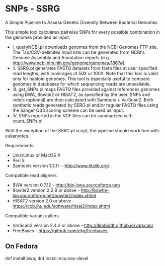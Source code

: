 # SNPs - SSRG
A Simple Pipeline to Assess Genetic Diversity Between Bacterial Genomes

This simple tool calculates pairwise SNPs for every possible combination in the genomes provided as input.

- I. queryNCBI.pl downloads genomes from the NCBI Genomes FTP site. The Tab/CSV-delimited input lists can be generated from NCBI's Genome Assembly and Annotation reports (e.g. http://www.ncbi.nlm.nih.gov/genome/genomes/186?#).
-	II. SSRG.pl generates FASTQ datasets from fasta files at user specified read lengths, with coverages of 50X or 100X. Note that this tool is valid only for haploid genomes. This tool is especially useful to compare genomes in databases for which sequencing reads are unavailable.
-	III. get_SNPs.pl maps FASTQ files provided against references genomes using BWA, Bowtie2 or HISAT2, as specified by the user. SNPs and indels (optional) are then calculated with Samtools + VarScan2. Both synthetic reads generated by SSRG.pl and/or regular FASTQ files using the Sanger Q33 scoring scheme can be used as input.
-	IV. SNPs reported in the VCF files can be summarized with count_SNPs.pl.

With the exception of the SSRG.pl script, the pipeline should work fine with eukaryotes.

Requirements:
- Unix/Linux or MacOS X
- Perl 5
- Samtools version 1.3.1+ - http://www.htslib.org/

Compatible read aligners
- BWA version 0.7.12 - http://bio-bwa.sourceforge.net/
- Bowtie2 version 2.2.9 or above - http://bowtie-bio.sourceforge.net/bowtie2/index.shtml
- HISAT2 version 2.0 or above - https://ccb.jhu.edu/software/hisat2/index.shtml

Compatible variant callers
- VarScan2 version 2.4.2 or above - http://dkoboldt.github.io/varscan/
- FreeBayes - https://github.com/ekg/freebayes

## On Fedora
dnf install bwa; dnf install ncurses-devel
